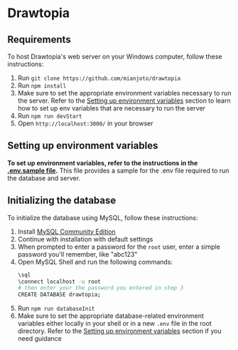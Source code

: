 # Drawtopia

## Requirements
To host Drawtopia's web server on your Windows computer, follow these instructions:
1. Run `git clone https://github.com/mianjoto/drawtopia`
2. Run `npm install`
3. Make sure to set the appropriate environment variables necessary to run the server. Refer to the [Setting up environment variables](#setting-up-environment-variables) section to learn how to set up env variables that are necessary to run the server
4. Run `npm run devStart`
5. Open `http://localhost:3000/` in your browser

## Setting up environment variables
**To set up environment variables, refer to the instructions in the [.env.sample file](/.env.sample).** This file provides a sample for the .env file required to run the database and server.

## Initializing the database
To initialize the database using MySQL, follow these instructions:
1. Install [MySQL Community Edition](https://dev.mysql.com/downloads/windows/installer/8.0.html)
2. Continue with installation with default settings
3. When prompted to enter a password for the `root` user, enter a simple password you'll remember, like "abc123"
4. Open MySQL Shell and run the following commands:
    ```bash
    \sql
    \connect localhost -u root
    # then enter your the password you entered in step 3
    CREATE DATABASE drawtopia;
    ```
5. Run `npm run databaseInit`
6. Make sure to set the appropriate database-related environment variables either locally in your shell or in a new `.env` file in the root directory. Refer to the [Setting up environment variables](#setting-up-environment-variables) section if you need guidance

